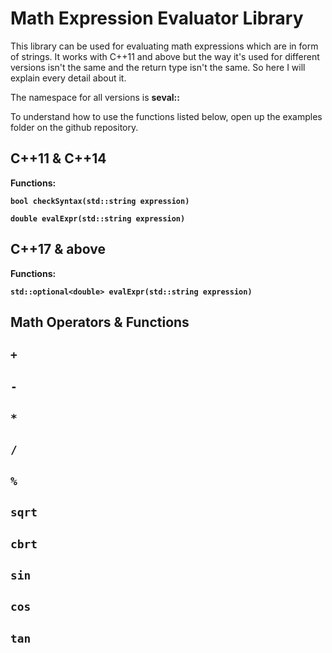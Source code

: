 # Math Expression Evaluator Library

This library can be used for evaluating math expressions which are in form of strings. It works with C++11 and above but the way it's used for different versions isn't the same and the return type isn't the same. So here I will explain every detail about it.

The namespace for all versions is **seval::**

To understand how to use the functions listed below, open up the examples folder on the github repository.

## C++11 & C++14

**Functions:**

**`bool checkSyntax(std::string expression)`**

**`double evalExpr(std::string expression)`**

## C++17 & above

**Functions:**

**`std::optional<double> evalExpr(std::string expression)`**

## Math Operators & Functions
 ## `+`
 ## `-`
 ## `*`
 ## `/`
 ## `%`
 ## `sqrt`
 ## `cbrt`
 ## `sin`
 ## `cos`
 ## `tan`
